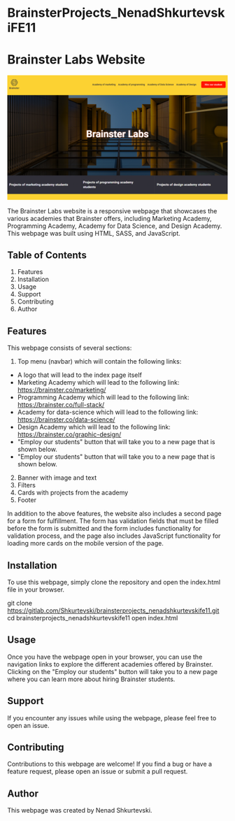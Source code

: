 # BrainsterProjects_NenadShkurtevskiFE11

# Brainster Labs Website

<img src="./images/brainster-labs.png">

The Brainster Labs website is a responsive webpage that showcases the various academies that Brainster offers, including Marketing Academy, Programming Academy, Academy for Data Science, and Design Academy. This webpage was built using HTML, SASS, and JavaScript.

## Table of Contents

1. Features
2. Installation
3. Usage
4. Support
5. Contributing
6. Author

## Features

This webpage consists of several sections:

1. Top menu (navbar) which will contain the following links:

- A logo that will lead to the index page itself
- Marketing Academy which will lead to the following link: https://brainster.co/marketing/
- Programming Academy which will lead to the following link: https://brainster.co/full-stack/
- Academy for data-science which will lead to the following link: https://brainster.co/data-science/
- Design Academy which will lead to the following link: https://brainster.co/graphic-design/
- "Employ our students" button that will take you to a new page that is shown below.
- "Employ our students" button that will take you to a new page that is shown below.

2. Banner with image and text
3. Filters
4. Cards with projects from the academy
5. Footer

In addition to the above features, the website also includes a second page for a form for fulfillment. The form has validation fields that must be filled before the form is submitted and the form includes functionality for validation process, and the page also includes JavaScript functionality for loading more cards on the mobile version of the page.

## Installation

To use this webpage, simply clone the repository and open the index.html file in your browser.

git clone https://gitlab.com/Shkurtevski/brainsterprojects_nenadshkurtevskife11.git
cd brainsterprojects_nenadshkurtevskife11
open index.html

## Usage

Once you have the webpage open in your browser, you can use the navigation links to explore the different academies offered by Brainster. Clicking on the "Employ our students" button will take you to a new page where you can learn more about hiring Brainster students.

## Support

If you encounter any issues while using the webpage, please feel free to open an issue.

## Contributing

Contributions to this webpage are welcome! If you find a bug or have a feature request, please open an issue or submit a pull request.

## Author

This webpage was created by Nenad Shkurtevski.
